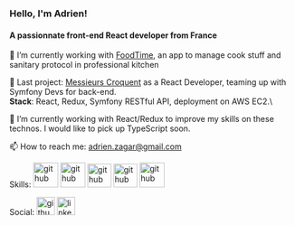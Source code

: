### Hello, I'm Adrien!
#### A passionnate front-end React developer from France

🔭 I’m currently working with [FoodTime](https://foodtime.fr/), an app to manage cook stuff and sanitary protocol in professional kitchen

📌 Last project: [Messieurs Croquent](https://github.com/adrienzagar/resaurant-messieurs-croquent) as a React Developer, teaming up with Symfony Devs for back-end.\
**Stack**: React, Redux, Symfony RESTful API, deployment on AWS EC2.\

🌱 I’m currently working with React/Redux to improve my skills on these technos. I would like to pick up TypeScript soon.

[//]: # (👯 I’m looking to collaborate with an innovative company)

[//]: # (💻 I'm available for work in Montpellier)

📫 How to reach me: adrien.zagar@gmail.com

Skills:
<img src='https://cdn.jsdelivr.net/npm/simple-icons@3.0.1/icons/react.svg' alt='github' height='44'>
<img src='https://cdn.jsdelivr.net/npm/simple-icons@3.0.1/icons/javascript.svg' alt='github' height='44'>
<img src='https://cdn.jsdelivr.net/npm/simple-icons@3.0.1/icons/node-dot-js.svg' alt='github' height='42'>
<img src='https://cdn.jsdelivr.net/npm/simple-icons@3.0.1/icons/html5.svg' alt='github' height='42'>
<img src='https://cdn.jsdelivr.net/npm/simple-icons@3.0.1/icons/css3.svg' alt='github' height='44'>


Social:
[<img src='https://cdn.jsdelivr.net/npm/simple-icons@3.0.1/icons/github.svg' alt='github' height='32'>](https://github.com/https://github.com/adrienzagar)
[<img src='https://cdn.jsdelivr.net/npm/simple-icons@3.0.1/icons/linkedin.svg' alt='linkedin' height='32'>](https://www.linkedin.com/in/https://www.linkedin.com/in/adrienzagar)
